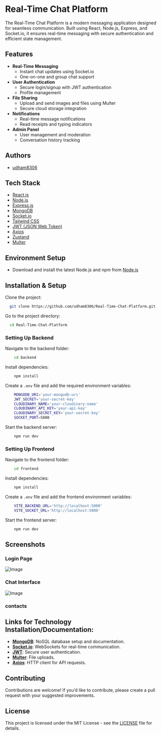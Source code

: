 # Real-Time Chat Platform

The Real-Time Chat Platform is a modern messaging application designed for seamless communication. Built using React, Node.js, Express, and Socket.io, it ensures real-time messaging with secure authentication and efficient state management.

<!--   ## Demo -->
<!-- [chatapp.example.com](https://chatapp.example.com) -->

## Features

- **Real-Time Messaging**  
   - Instant chat updates using Socket.io
   - One-on-one and group chat support  
- **User Authentication**  
   - Secure login/signup with JWT authentication  
   - Profile management  
- **File Sharing**  
   - Upload and send images and files using Multer  
   - Secure cloud storage integration  
- **Notifications**  
   - Real-time message notifications  
   - Read receipts and typing indicators  
- **Admin Panel**  
   - User management and moderation  
   - Conversation history tracking  

## Authors

- [udham8306](https://github.com/udham8306)

## Tech Stack

- [React.js](https://reactjs.org/)
- [Node.js](https://nodejs.org/en/)
- [Express.js](https://expressjs.com/)
- [MongoDB](https://www.mongodb.com/)
- [Socket.io](https://socket.io/)
- [Tailwind CSS](https://tailwindcss.com/)
- [JWT (JSON Web Token)](https://jwt.io/)
- [Axios](https://axios-http.com/docs/intro)
- [Zustand](https://zustand-demo.pmnd.rs/)
- [Multer](https://www.npmjs.com/package/multer)

## Environment Setup

- Download and install the latest Node.js and npm from [Node.js](https://nodejs.org/en/download/)

## Installation & Setup

Clone the project:

```bash
  git clone https://github.com/udham8306/Real-Time-Chat-Platform.git
```

Go to the project directory:

```bash
  cd Real-Time-Chat-Platform
```

### Setting Up Backend

Navigate to the backend folder:
```bash
    cd backend
```

Install dependencies:
```bash
    npm install
```

Create a `.env` file and add the required environment variables:
```bash
    MONGODB_URI='your-mongodb-uri'
    JWT_SECRET='your-secret-key'
    CLOUDINARY_NAME='your-cloudinary-name'
    CLOUDINARY_API_KEY='your-api-key'
    CLOUDINARY_SECRET_KEY='your-secret-key'
    SOCKET_PORT=5000
```

Start the backend server:
```bash
    npm run dev
```

### Setting Up Frontend

Navigate to the frontend folder:
```bash
    cd frontend
```

Install dependencies:
```bash
    npm install
```

Create a `.env` file and add the frontend environment variables:
```bash
    VITE_BACKEND_URL='http://localhost:5000'
    VITE_SOCKET_URL='http://localhost:5000'
```

Start the frontend server:
```bash
    npm run dev
```

## Screenshots

### Login Page  
![Image](https://github.com/user-attachments/assets/c7890ea4-804e-4a23-82ff-8fdde2bd3726)

### Chat Interface  
![Image](https://github.com/user-attachments/assets/c51daeac-749c-4943-b072-b01ffb177d53)
### contacts


## Links for Technology Installation/Documentation:

- **[MongoDB](https://www.mongodb.com/)**: NoSQL database setup and documentation.
- **[Socket.io](https://socket.io/docs/)**: WebSockets for real-time communication.
- **[JWT](https://jwt.io/introduction/)**: Secure user authentication.
- **[Multer](https://www.npmjs.com/package/multer)**: File uploads.
- **[Axios](https://axios-http.com/docs/intro)**: HTTP client for API requests.

## Contributing

Contributions are welcome! If you’d like to contribute, please create a pull request with your suggested improvements.

## License

This project is licensed under the MIT License - see the [LICENSE](LICENSE) file for details.

